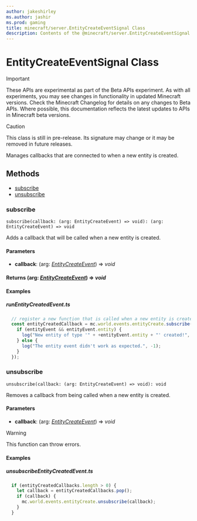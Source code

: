 ```yaml
---
author: jakeshirley
ms.author: jashir
ms.prod: gaming
title: minecraft/server.EntityCreateEventSignal Class
description: Contents of the @minecraft/server.EntityCreateEventSignal class.
---
```

# EntityCreateEventSignal Class
>[!IMPORTANT]
>These APIs are experimental as part of the Beta APIs experiment. As with all experiments, you may see changes in functionality in updated Minecraft versions. Check the Minecraft Changelog for details on any changes to Beta APIs. Where possible, this documentation reflects the latest updates to APIs in Minecraft beta versions.

> [!CAUTION]
> This class is still in pre-release.  Its signature may change or it may be removed in future releases.

Manages callbacks that are connected to when a new entity is created.

## Methods
- [subscribe](#subscribe)
- [unsubscribe](#unsubscribe)

### **subscribe**
`
subscribe(callback: (arg: EntityCreateEvent) => void): (arg: EntityCreateEvent) => void
`

Adds a callback that will be called when a new entity is created.

#### **Parameters**
- **callback**: (arg: [*EntityCreateEvent*](EntityCreateEvent.md)) => *void*

#### **Returns** (arg: [*EntityCreateEvent*](EntityCreateEvent.md)) => *void*

#### **Examples**
##### *runEntityCreatedEvent.ts*
```javascript
  // register a new function that is called when a new entity is created.
  const entityCreatedCallback = mc.world.events.entityCreate.subscribe((entityEvent: mc.EntityCreateEvent) => {
    if (entityEvent && entityEvent.entity) {
      log("New entity of type '" + +entityEvent.entity + "' created!", 1);
    } else {
      log("The entity event didn't work as expected.", -1);
    }
  });
```

### **unsubscribe**
`
unsubscribe(callback: (arg: EntityCreateEvent) => void): void
`

Removes a callback from being called when a new entity is created.

#### **Parameters**
- **callback**: (arg: [*EntityCreateEvent*](EntityCreateEvent.md)) => *void*

> [!WARNING]
> This function can throw errors.

#### **Examples**
##### *unsubscribeEntityCreatedEvent.ts*
```javascript
  if (entityCreatedCallbacks.length > 0) {
    let callback = entityCreatedCallbacks.pop();
    if (callback) {
      mc.world.events.entityCreate.unsubscribe(callback);
    }
  }
```


